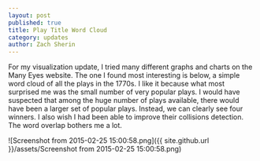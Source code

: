 ```yaml
---
layout: post
published: true
title: Play Title Word Cloud
category: updates
author: Zach Sherin
---
```


For my visualization update, I tried many different graphs and charts on the Many Eyes website. The one I found most interesting is below, a simple word cloud of all the plays in the 1770s. I like it because what most surprised me was the small number of very popular plays. I would have suspected that among the huge number of plays available, there would have been a larger set of popular plays. Instead, we can clearly see four winners. I also wish I had been able to improve their collisions detection. The word overlap bothers me a lot.

![Screenshot from 2015-02-25 15:00:58.png]({{ site.github.url }}/assets/Screenshot from 2015-02-25 15:00:58.png)
